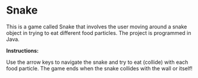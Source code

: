 
# Snake

This is a game called Snake that involves the user moving around a snake object in trying to eat different food particles. The project is programmed in Java. 


**Instructions:**

Use the arrow keys to navigate the snake and try to eat (collide) with each food particle. The game ends when the snake collides with the wall or itself!
